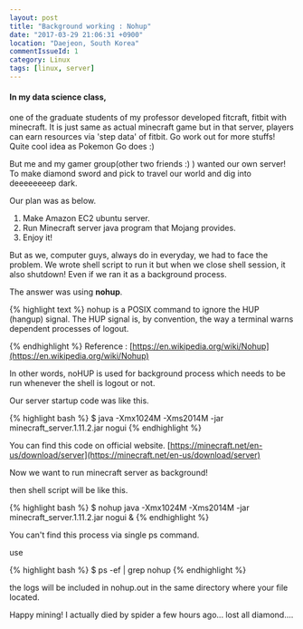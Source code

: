 ```yaml
---
layout: post
title: "Background working : Nohup"
date: "2017-03-29 21:06:31 +0900"
location: "Daejeon, South Korea"
commentIssueId: 1
category: Linux
tags: [linux, server]
---
```

<h4>In my data science class,</h4>
one of the graduate students of my professor developed fitcraft, fitbit with minecraft. It is just same as actual minecraft game but in that server, players can earn resources via 'step data' of fitbit. Go work out for more stuffs! Quite cool idea as Pokemon Go does :)

But me and my gamer group(other two friends :) ) wanted our own server! To make diamond sword and pick to travel our world and dig into deeeeeeeep dark.

Our plan was as below.

1. Make Amazon EC2 ubuntu server.
2. Run Minecraft server java program that Mojang provides.
3. Enjoy it!

But as we, computer guys, always do in everyday, we had to face the problem. We wrote shell script to run it but when we close shell session, it also shutdown! Even if we ran it as a background process.

The answer was using **nohup**.

{% highlight text %}
nohup is a POSIX command to ignore the HUP (hangup) signal. The HUP signal is, by convention, the way a terminal warns dependent processes of logout.

{% endhighlight %}
Reference : [https://en.wikipedia.org/wiki/Nohup](https://en.wikipedia.org/wiki/Nohup)

In other words, noHUP is used for background process which needs to be run whenever the shell is logout or not.

Our server startup code was like this.

{% highlight bash %}
$ java -Xmx1024M -Xms2014M -jar minecraft_server.1.11.2.jar nogui
{% endhighlight %}

You can find this code on official website. [https://minecraft.net/en-us/download/server](https://minecraft.net/en-us/download/server)

Now we want to run minecraft server as background!

then shell script will be like this.

{% highlight bash %}
$ nohup java -Xmx1024M -Xms2014M -jar minecraft_server.1.11.2.jar nogui &
{% endhighlight %}

You can't find this process via single ps command.

use

{% highlight bash %}
$ ps -ef | grep nohup
{% endhighlight %}

the logs will be included in nohup.out in the same directory where your file located.

Happy mining! I actually died by spider a few hours ago... lost all diamond....
